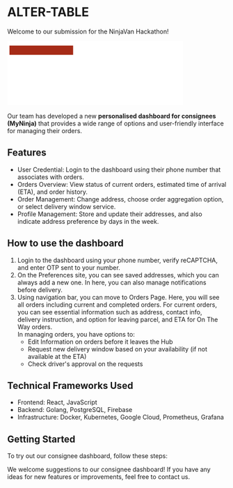 # ALTER-TABLE

Welcome to our submission for the NinjaVan Hackathon!  

![MyNinja Logo](images/logo_wht.png?raw=true)

Our team has developed a new **personalised dashboard for consignees (MyNinja)** that provides a wide range of options and user-friendly interface for managing their orders.

## Features

* User Credential: Login to the dashboard using their phone number that associates with orders.
* Orders Overview: View status of current orders, estimated time of arrival (ETA), and order history.
* Order Management: Change address, choose order aggregation option, or select delivery window service.
* Profile Management: Store and update their addresses, and also indicate address preference by days in the week.

## How to use the dashboard

1. Login to the dashboard using your phone number, verify reCAPTCHA, and enter OTP sent to your number.<br/>
2. On the Preferences site, you can see saved addresses, which you can always add a new one. In here, you can also manage notifications before delivery.<br/>
3. Using navigation bar, you can move to Orders Page. Here, you will see all orders including current and completed orders. For current orders, you can see essential information such as address, contact info, delivery instruction, and option for leaving parcel, and ETA for On The Way orders. <br/>
In managing orders, you have options to: <br/>
    - Edit Information on orders before it leaves the Hub
    - Request new delivery window based on your availability (if not available at the ETA)
    - Check driver's approval on the requests

## Technical Frameworks Used

* Frontend: React, JavaScript
* Backend: Golang, PostgreSQL, Firebase
* Infrastructure: Docker, Kubernetes, Google Cloud, Prometheus, Grafana

## Getting Started

To try out our consignee dashboard, follow these steps:



We welcome suggestions to our consignee dashboard! If you have any ideas for new features or improvements, feel free to contact us.
